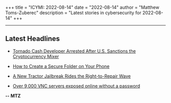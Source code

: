 +++
title = "ICYMI: 2022-08-14"
date = "2022-08-14"
author = "Matthew Toms-Zuberec"
description = "Latest stories in cybersecurity for 2022-08-14"
+++

---------------------------------------------------------------------------
## Latest Headlines
- [Tornado Cash Developer Arrested After U.S. Sanctions the Cryptocurrency Mixer](https://thehackernews.com/2022/08/tornado-cash-developer-arrested-after.html)

- [How to Create a Secure Folder on Your Phone](https://www.wired.com/story/how-to-create-secure-folder-phone/)

- [A New Tractor Jailbreak Rides the Right-to-Repair Wave](https://www.wired.com/story/john-deere-tractor-jailbreak-defcon-2022/)

- [Over 9,000 VNC servers exposed online without a password](https://www.bleepingcomputer.com/news/security/over-9-000-vnc-servers-exposed-online-without-a-password/)

**-- MTZ**